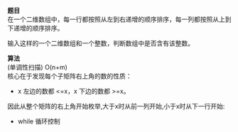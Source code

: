 **题目**  
在一个二维数组中，每一行都按照从左到右递增的顺序排序，每一列都按照从上到下递增的顺序排序。

输入这样的一个二维数组和一个整数，判断数组中是否含有该整数。

**算法**  
(单调性扫描) O(n+m)  
核心在于发现每个子矩阵右上角的数的性质：
- x 左边的数都 <=x，x 下边的数都 >=x。

因此从整个矩阵的右上角开始枚举,大于x时从前一列开始,小于x时从下一行开始:
- while 循环控制
